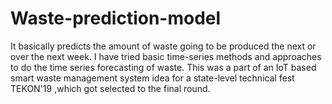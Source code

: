 # Waste-prediction-model
It basically predicts the amount of waste going to be produced the next or over the next week. I have tried basic time-series methods and approaches to do the time series forecasting of waste. This was a part of an IoT based smart waste management system idea for a state-level technical fest  TEKON'19  ,which got selected to the final round.

